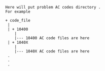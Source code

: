     Here will put problem AC codes directory .
    For example
    
    + code_file
     |
     | + 10400 
        |
        |--- 10400 AC code files are here
     | + 1040X
        |
        |--- 1040X AC code files are here
     .
     .
     .
